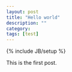 ```yaml
---
layout: post
title: "Hello world"
description: ""
category:
tags: [test]
---
```

{% include JB/setup %}

This is the first post.
